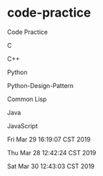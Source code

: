 # code-practice
Code Practice

C

C++

Python

Python-Design-Pattern

Common Lisp

Java

JavaScript

Fri Mar 29 16:19:07 CST 2019

Thu Mar 28 12:42:24 CST 2019

Sat Mar 30 12:43:03 CST 2019
